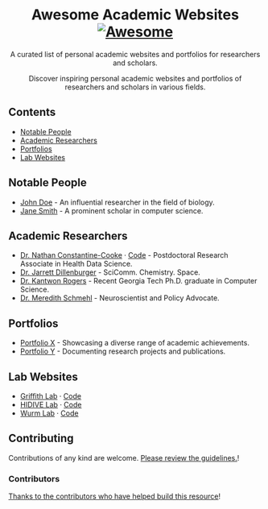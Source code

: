 <div align="center">

<!-- title -->

# Awesome Academic Websites [![Awesome](https://awesome.re/badge.svg)](https://awesome.re)

<!-- subtitle -->

A curated list of personal academic websites and portfolios for researchers and scholars.

<!-- image -->

<!-- description -->

Discover inspiring personal academic websites and portfolios of researchers and scholars in various fields.

</div>

## Contents

- [Notable People](#notable-people)
- [Academic Researchers](#researchers)
- [Portfolios](#portfolios)
- [Lab Websites](#lab-websites)

<!-- CONTENT -->

## Notable People

- [John Doe](https://johndoe.com) - An influential researcher in the field of biology.
- [Jane Smith](https://janesmith.academicpage.io) - A prominent scholar in computer science.

## Academic Researchers

- [Dr. Nathan Constantine-Cooke](https://www.constantine-cooke.com/) · [Code](https://github.com/nathansam/nathansam.github.io) - Postdoctoral Research Associate in Health Data Science.
- [Dr. Jarrett Dillenburger](https://www.jdillenburger.org/) - SciComm. Chemistry. Space.
- [Dr. Kantwon Rogers](https://www.kantwon.com/) - Recent Georgia Tech Ph.D. graduate in Computer Science.
- [Dr. Meredith Schmehl](https://meredithschmehl.com/) - Neuroscientist and Policy Advocate.

## Portfolios

- [Portfolio X](https://portfoliox.edu) - Showcasing a diverse range of academic achievements.
- [Portfolio Y](https://portfoliobyyscholar.com) - Documenting research projects and publications.

## Lab Websites

- [Griffith Lab](https://griffithlab.org/) · [Code](https://github.com/griffithlab/griffithlab.org)
- [HIDIVE Lab](https://hidivelab.org/) · [Code](https://github.com/hms-dbmi/gehlenborglab-website)
- [Wurm Lab](https://wurmlab.com/) · [Code](https://github.com/wurmlab/wurmlab.github.io)
<!-- END CONTENT -->

## Contributing

Contributions of any kind are welcome. [Please review the guidelines.](CONTRIBUTING.md)!

### Contributors

[Thanks to the contributors who have helped build this resource](https://github.com/sdhutchins/awesome-academic-websites/graphs/contributors)!
